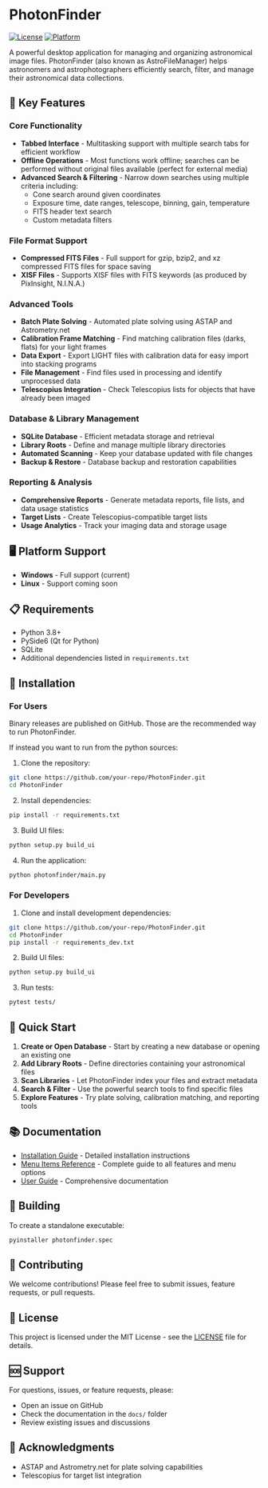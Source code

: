 # PhotonFinder

[![License](https://img.shields.io/badge/license-MIT-blue.svg)](LICENSE)
[![Platform](https://img.shields.io/badge/platform-Windows-blue.svg)](https://github.com/your-repo/PhotonFinder)

A powerful desktop application for managing and organizing astronomical image files. PhotonFinder (also known as AstroFileManager) helps astronomers and astrophotographers efficiently search, filter, and manage their astronomical data collections.

## 🌟 Key Features

### Core Functionality
- **Tabbed Interface** - Multitasking support with multiple search tabs for efficient workflow
- **Offline Operations** - Most functions work offline; searches can be performed without original files available (perfect for external media)
- **Advanced Search & Filtering** - Narrow down searches using multiple criteria including:
  - Cone search around given coordinates
  - Exposure time, date ranges, telescope, binning, gain, temperature
  - FITS header text search
  - Custom metadata filters

### File Format Support
- **Compressed FITS Files** - Full support for gzip, bzip2, and xz compressed FITS files for space saving
- **XISF Files** - Supports XISF files with FITS keywords (as produced by PixInsight, N.I.N.A.)

### Advanced Tools
- **Batch Plate Solving** - Automated plate solving using ASTAP and Astrometry.net
- **Calibration Frame Matching** - Find matching calibration files (darks, flats) for your light frames
- **Data Export** - Export LIGHT files with calibration data for easy import into stacking programs
- **File Management** - Find files used in processing and identify unprocessed data
- **Telescopius Integration** - Check Telescopius lists for objects that have already been imaged

### Database & Library Management
- **SQLite Database** - Efficient metadata storage and retrieval
- **Library Roots** - Define and manage multiple library directories
- **Automated Scanning** - Keep your database updated with file changes
- **Backup & Restore** - Database backup and restoration capabilities

### Reporting & Analysis
- **Comprehensive Reports** - Generate metadata reports, file lists, and data usage statistics
- **Target Lists** - Create Telescopius-compatible target lists
- **Usage Analytics** - Track your imaging data and storage usage

## 🖥️ Platform Support

- **Windows** - Full support (current)
- **Linux** - Support coming soon

## 📋 Requirements

- Python 3.8+
- PySide6 (Qt for Python)
- SQLite
- Additional dependencies listed in `requirements.txt`

## 🚀 Installation

### For Users

Binary releases are published on GitHub. Those are the recommended way to run PhotonFinder. 

If instead you want to run from the python sources:

1. Clone the repository:
```bash
git clone https://github.com/your-repo/PhotonFinder.git
cd PhotonFinder
```

2. Install dependencies:
```bash
pip install -r requirements.txt
```

3. Build UI files:
```bash
python setup.py build_ui
```

4. Run the application:
```bash
python photonfinder/main.py
```

### For Developers

1. Clone and install development dependencies:
```bash
git clone https://github.com/your-repo/PhotonFinder.git
cd PhotonFinder
pip install -r requirements_dev.txt
```

2. Build UI files:
```bash
python setup.py build_ui
```

3. Run tests:
```bash
pytest tests/
```

## 🏁 Quick Start

1. **Create or Open Database** - Start by creating a new database or opening an existing one
2. **Add Library Roots** - Define directories containing your astronomical files
3. **Scan Libraries** - Let PhotonFinder index your files and extract metadata
4. **Search & Filter** - Use the powerful search tools to find specific files
5. **Explore Features** - Try plate solving, calibration matching, and reporting tools

## 📚 Documentation

- [Installation Guide](docs/installation.md) - Detailed installation instructions
- [Menu Items Reference](docs/menu-items.md) - Complete guide to all features and menu options
- [User Guide](docs/index.md) - Comprehensive documentation

## 🔧 Building

To create a standalone executable:

```bash
pyinstaller photonfinder.spec
```

## 🤝 Contributing

We welcome contributions! Please feel free to submit issues, feature requests, or pull requests.

## 📄 License

This project is licensed under the MIT License - see the [LICENSE](LICENSE) file for details.

## 🆘 Support

For questions, issues, or feature requests, please:
- Open an issue on GitHub
- Check the documentation in the `docs/` folder
- Review existing issues and discussions

## 🙏 Acknowledgments

- ASTAP and Astrometry.net for plate solving capabilities
- Telescopius for target list integration
